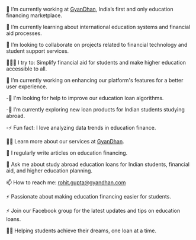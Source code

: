 🔭 I’m currently working at <a href="gyandhan.com"> GyanDhan</a>, India’s first and only education financing marketplace.

🌱 I’m currently learning about international education systems and financial aid processes.

👯 I’m looking to collaborate on projects related to financial technology and student support services.

🧗🏾‍♀️ I try to: Simplify financial aid for students and make higher education accessible to all.

🔭 I’m currently working on enhancing our platform's features for a better user experience.

-🤔 I'm looking for help to improve our education loan algorithms.

-🔭 I’m currently exploring new loan products for Indian students studying abroad.

-⚡ Fun fact: I love analyzing data trends in education finance.

👨‍💻 Learn more about our services at <a href="gyandhan.com"> GyanDhan</a>.

📝 I regularly write articles on education financing.

💬 Ask me about study abroad education loans for Indian students, financial aid, and higher education planning.

📫 How to reach me: rohit.gupta@gyandhan.com

⚡ Passionate about making education financing easier for students.

⚡ Join our Facebook group for the latest updates and tips on education loans.

👨‍🎓 Helping students achieve their dreams, one loan at a time.

<!---
rohitguptaaa2002/rohitguptaaa2002 is a ✨ special ✨ repository because its `README.md` (this file) appears on your GitHub profile.
You can click the Preview link to take a look at your changes.
--->
